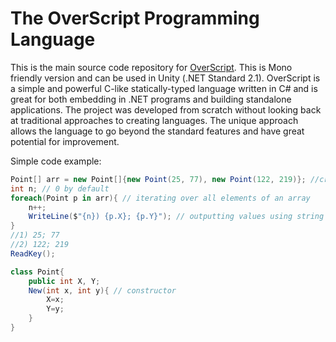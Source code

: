 # The OverScript Programming Language

This is the main source code repository for [OverScript]. This is Mono friendly version and can be used in Unity (.NET Standard 2.1).
OverScript is a simple and powerful C-like statically-typed language written in C# and is great for both embedding in .NET programs and building standalone applications. The project was developed from scratch without looking back at traditional approaches to creating languages. The unique approach allows the language to go beyond the standard features and have great potential for improvement.

[OverScript]: https://overscript.org/

Simple code example:
```cs
Point[] arr = new Point[]{new Point(25, 77), new Point(122, 219)}; //creating an array of two instances
int n; // 0 by default
foreach(Point p in arr){ // iterating over all elements of an array
    n++;
    WriteLine($"{n}) {p.X}; {p.Y}"); // outputting values using string interpolation
}
//1) 25; 77
//2) 122; 219
ReadKey();

class Point{
    public int X, Y;
    New(int x, int y){ // constructor
        X=x;
        Y=y;
    }
}
```


